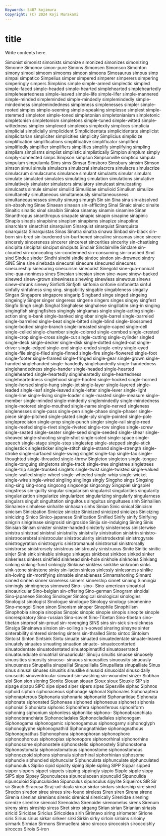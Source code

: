 ```yaml
---
Keywords: 5487 kojimura
Copyright: (C) 2024 Koji Murakami
---
```


# title

Write contents here.



 Simonist
simonist simonists simonize simonized simonizes simonizing Simonne Simonov simon-pure Simons
Simonsen Simonson Simonton simony simool simoom simooms simoon simoons Simosaurus
simous simp simpai simpatico Simpelius simper simpered simperer simperers simpering
simperingly simpers Simpkins simple simple-armed simplectic simpled simple-faced simple-headed simple-hearted
simplehearted simpleheartedly simpleheartedness simple-leaved simple-life simple-lifer simple-mannered simple-minded simpleminded simple-mindedly
simplemindedly simple-mindedness simplemindedness simpleness simplenesses simpler simple-rooted simples simple-seeming simple-speaking
simplesse simplest simple-stemmed simpleton simple-toned simpletonian simpletonianism simpletonic simpletonish simpletonism
simpletons simple-tuned simple-witted simple-wittedness simplex simplexed simplexes simplexity simplices simplicia
simplicial simplicially simplicident Simplicidentata simplicidentate simplicist simplicitarian simpliciter simplicities simplicity
Simplicius simplicize simplification simplifications simplificative simplificator simplified simplifiedly simplifier simplifiers
simplifies simplify simplifying simpling simplism simplisms simplist simplistic simplistically Simplon
simplum simply simply-connected simps Simpson simpson Simpsonville simptico simpula simpulum
simpulumla Sims sims Simsar Simsboro Simsbury simsim Simson simson simul
simula simulacra simulacral simulacrcra simulacre simulacrize simulacrum simulacrums simulance simulant
simulants simular simulars simulate simulated simulates simulating simulation simulations simulative
simulatively simulator simulators simulatory simulcast simulcasting simulcasts simule simuler simuliid
Simuliidae simulioid Simulium simulize simultaneity simultaneous simultaneously simultaneousness simultaneousnesses simulty
simurg simurgh Sin sin Sina sina sin-absolved sin-absolving Sinae Sinaean
sinaean sin-afflicting Sinai Sinaic sinaic sinaite Sinaitic sinaitic sinal sinalbin
Sinaloa sinamay sinamin sinamine Sinan Sinanthropus sinanthropus sinapate sinapic sinapin
sinapine sinapinic Sinapis sinapis sinapisine sinapism sinapisms sinapize sinapoline sinarchism
sinarchist sinarquism Sinarquist sinarquist Sinarquista sinarquista Sinarquistas Sinas Sinatra sinatra
sinawa Sinbad sin-black sin-born sin-bred sin-burdened sin-burthened sincaline sincamas since
sincere sincerely sincereness sincerer sincerest sincerities sincerity sin-chastising sincipita sincipital
sinciput sinciputs Sinclair Sinclairville Sinclare sin-clouded sin-concealing sin-condemned sin-consuming sin-crushed
Sind sind Sindee sinder Sindhi sindhi sindle sindoc sindon sin-drowned
sindry SINE Sine sine sinebada sinecural sinecure sinecured sinecures sinecureship
sinecuring sinecurism sinecurist Sinegold sine-qua-nonical sine-qua-noniness sines Sinesian sinesian sinew
sine-wave sinew-backed sinewed sinew-grown sinewiness sinewing sinewless sinewous sinews sinew-shrunk
sinewy Sinfiotli Sinfjotli sinfonia sinfonie sinfonietta sinful sinfully sinfulness sing
sing. singability singable singableness singally Singan Singapore singapore singarip Singband
singe singed singeing singeingly Singer singer singeress singerie singers singes
singey singfest Singfo Singh singh Singhal Singhalese singhalese singillatim sing-in
singing singingfish singingfishes singingly singkamas single single-acting single-action single-bank single-banked
singlebar single-barrel single-barreled single-barrelled single-beat single-bitted single-blind single-blossomed single-bodied single-branch
single-breasted single-caped single-cell single-celled single-chamber single-colored single-combed single-crested single-crop single-cross
single-cut single-cutting single-cylinder singled single-deck single-decker single-disk single-dotted singled-out single-driver
single-edged single-end single-ended single-entry single-eyed single-file single-filed single-finned single-fire single-flowered
single-foot single-footer single-framed single-fringed single-gear single-grown single-handed singlehanded single-handedly singlehandedly
single-handedness singlehandedness single-hander single-headed single-hearted singlehearted single-heartedly singleheartedly single-heartedness singleheartedness
singlehood single-hoofed single-hooked single-horned single-horsed single-hung single-jet single-layer single-layered single-leaded
single-leaf single-leaved single-letter single-lever single-light single-line single-living single-loader single-masted single-measure
single-member single-minded single-mindedly singlemindedly single-mindedness single-motored single-mouthed single-name single-nerved singleness
singlenesses single-pass single-pen single-phase single-phaser single-piece single-pitched single-plated single-ply single-pointed
single-pole singleprecision single-prop single-punch singler single-rail single-reed single-reefed single-rivet single-riveted
single-row singles single-screw single-seated single-seater single-seed single-seeded single-shear single-sheaved single-shooting
single-shot single-soled single-space single-speech single-stage single-step singlestep single-stepped single-stick singlestick
singlesticker single-stitch single-strand single-strength single-stroke single-surfaced single-swing singlet single-tap single-tax
single-thoughted single-threaded single-throw Singleton singleton single-tongue single-tonguing singletons single-track single-tree
singletree singletrees single-trip single-trunked singlets single-twist single-twisted single-valued single-walled single-wheel
single-wheeled single-whip single-wicket single-wire single-wired singling singlings singly Singpho sings
Singsing sing-sing sing-song singsong singsongs singsongy Singspiel singspiel singstress sin-guilty
singular singularism singularist singularities singularity singularization singularize singularized singularizing singularly
singularness singulars singult singultation singultous singultus singultuses sinh Sinhailien Sinhalese
sinhalese sinhalite sinhasan sinhs Sinian Sinic sinical Sinicism sinicism Sinicization
Sinicize sinicize Sinicized sinicized sinicizes Sinicizing sinicizing Sinico Sinico-japanese Sinification
Sinified Sinify sinify Sinifying sinigrin sinigrinase sinigrosid sinigroside Siniju sin-indulging
Sining Sinis Sinisian Sinism sinister sinister-handed sinisterly sinisterness sinisterwise sinistra
sinistrad sinistral sinistrality sinistrally sinistration sinistrin sinistro- sinistrocerebral sinistrocular sinistrocularity
sinistrodextral sinistrogyrate sinistrogyration sinistrogyric sinistromanual sinistrorsal sinistrorsally sinistrorse sinistrorsely sinistrous
sinistrously sinistruous Sinite Sinitic sinitic sinjer Sink sink sinkable sinkage
sinkages sinkboat sinkbox sinked sinker sinkerless sinkers sinkfield sinkhead sink-hole
sinkhole sinkholes Sinkiang sinking sinking-fund sinkingly Sinkiuse sinkless sinklike sinkroom
sinks sink-stone sinkstone sinky sin-laden sinless sinlessly sinlessness sinlike sin-loving
sin-mortifying sinnable sinnableness Sinnamahoning Sinnard sinned sinnen sinner sinneress sinners
sinnership sinnet sinning Sinningia sinningly sinningness sinnowed Sino- sino- Sino-american
sinoatrial sinoauricular Sino-belgian sin-offering Sino-german Sinogram sinoidal Sino-japanese Sinolog Sinologer
Sinological sinological sinologies Sinologist sinologist Sinologue sinologue Sinology sinology sinomenine
Sino-mongol Sinon sinon Sinonism sinoper Sinophile Sinophilism Sinophobia sinopia sinopias
Sinopic sinopic sinopie sinopis sinopite sinople sinorespiratory Sino-russian Sino-soviet Sino-Tibetan
Sino-tibetan sino-tibetan sinproof sin-proud sin-revenging SINS sins sin-sick sin-sickness Sinsiga
Sinsinawa sinsion sin-soiling sin-sowed sinsring sinsyne sinter sinterability sintered sintering
sinters sin-thralled Sinto sintoc Sintoism Sintoist Sinton Sintsink Sintu sinuate
sinuated sinuatedentate sinuate-leaved sinuately sinuates sinuating sinuation sinuato- sinuatocontorted sinuatodentate
sinuatodentated sinuatopinnatifid sinuatoserrated sinuatoundulate sinuatrial sinuauricular Sinuiju sinuitis sinuose sinuosely
sinuosities sinuosity sinuoso- sinuous sinuousities sinuousity sinuously sinuousness Sinupallia sinupallial
Sinupallialia Sinupalliata sinupalliate Sinus sinus sinusal sinuses sinusitis sinuslike sinusoid
sinusoidal sinusoidally sinusoids sinuventricular sinward sin-washing sin-wounded sinzer Siobhan siol
Sion sion sioning Sionite Siouan siouan Sioux sioux Siouxie SIP
sip sipage sipapu SIPC sipe siped siper sipers sipes Sipesville
siphac Siphnos siphoid siphon siphonaceous siphonage siphonal Siphonales Siphonaptera siphonapterous
Siphonaria siphonaria siphonariid Siphonariidae Siphonata siphonate siphonated Siphoneae siphoned siphoneous
siphonet siphonia siphonial Siphoniata siphonic Siphonifera siphoniferous siphoniform siphoning siphonium
siphonless siphonlike siphono- Siphonobranchiata siphonobranchiate Siphonocladales Siphonocladiales siphonogam Siphonogama siphonogamic
siphonogamous siphonogamy siphonoglyph siphonoglyphe siphonognathid Siphonognathidae siphonognathous Siphonognathus Siphonophora siphonophoran
siphonophore siphonophorous siphonoplax siphonopore siphonorhinal siphonorhine siphonosome siphonostele siphonostelic siphonostely
Siphonostoma Siphonostomata siphonostomatous siphonostome siphonostomous siphonozooid siphons siphonula siphorhinal siphorhinian
siphosome siphuncle siphuncled siphuncular Siphunculata siphunculate siphunculated siphunculus Sipibo sipid
sipidity siping Siple sipling SIPP Sippar sipped sipper sippers sippet
sippets sipping sippingly sippio Sipple sipple sippy SIPS sips Sipsey
Sipunculacea sipunculacean sipunculid Sipunculida sipunculoid Sipunculoidea Sipunculus sipunculus sipylite Siqueiros
SIR Sir sir Sirach Siracusa Siraj-ud-daula sircar sirdar sirdars sirdarship
sire sired Siredon siredon siree sirees sire-found sireless Siren siren
Sirena sirene Sirenia sirenian sirenians sirenic sirenical sirenically Sirenidae sirening
sirenize sirenlike sirenoid Sirenoidea Sirenoidei sirenomelus sirens Sirenum sireny sires
sireship siress Siret sirex sirgang Sirian sirian Sirianian siriasis siricid
Siricidae Siricius Siricoidea sirih Sirimavo siring siriometer Sirione siris Sirius
sirius sirkar sirkeer sirki Sirkin sirky sirloin sirloins sirloiny sirmark
Sirmian Sirmons Sirmuellera siroc sirocco siroccoish siroccoishly siroccos Sirois S-iron

